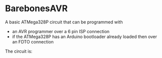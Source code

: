 # BarebonesAVR

A basic ATMega328P circuit that can be programmed with
- an AVR programmer over a 6 pin ISP connection
- if the ATMega328P has an Arduino bootloader already loaded then over an FDTO connection

The circuit is: 

